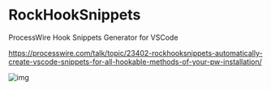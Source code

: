 # RockHookSnippets
ProcessWire Hook Snippets Generator for VSCode

https://processwire.com/talk/topic/23402-rockhooksnippets-automatically-create-vscode-snippets-for-all-hookable-methods-of-your-pw-installation/

![img](https://i.imgur.com/aRD1dv7.gif)
